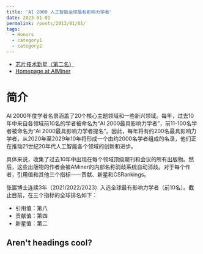 ```yaml
---
title: 'AI 2000 人工智能全球最有影响力学者'
date: 2023-01-01
permalink: /posts/2013/01/01/
tags:
  - Honors
  - category1
  - category2
---
```


* [芯片技术新星（第二名）](https://www.aminer.cn/ai2000?domain_ids=5debb11593d709897c4ee447)
* [Homepage at AIMiner](https://www.aminer.cn/profile/562cdb7645cedb3398ce6ac6)

简介
======
AI 2000年度学者名录涵盖了20个核心主题领域和一些新兴领域。每年，过去10年中来自各领域前10名的学者被命名为“AI 2000最具影响力学者”，前11-100名学者被命名为“AI 2000最具影响力学者提名”。因此，每年将有约200名最具影响力学者，从2020年至2029年10年将形成一个由约2000名学者组成的名录，他们正在推动21世纪20年代人工智能各个领域的创新和进步。

具体来说，收集了过去10年中出现在每个领域顶级期刊和会议的所有出版物。然后，这些出版物的作者会被AMiner的内部名称消歧系统自动消歧。对于每个作者，引用值和其他三个指标——贡献、新星和CSRankings。

张宸博士连续3年（2021/2022/2023）入选全球最有影响力学者（前10名）。截止目前，在三个指标的全球排名如下：
  * 引用值：第八
  * 贡献值：第四
  * 新星值：第二



Aren't headings cool?
------